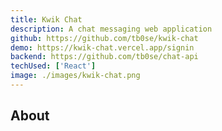 ```yaml
---
title: Kwik Chat
description: A chat messaging web application
github: https://github.com/tb0se/kwik-chat
demo: https://kwik-chat.vercel.app/signin
backend: https://github.com/tb0se/chat-api
techUsed: ['React']
image: ./images/kwik-chat.png
---
```


## About
